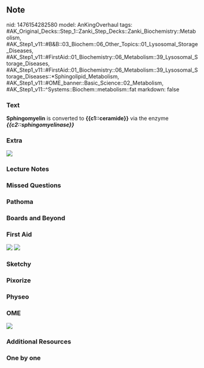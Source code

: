 ## Note
nid: 1476154282580
model: AnKingOverhaul
tags: #AK_Original_Decks::Step_1::Zanki_Step_Decks::Zanki_Biochemistry::Metabolism, #AK_Step1_v11::#B&B::03_Biochem::06_Other_Topics::01_Lysosomal_Storage_Diseases, #AK_Step1_v11::#FirstAid::01_Biochemistry::06_Metabolism::39_Lysosomal_Storage_Diseases, #AK_Step1_v11::#FirstAid::01_Biochemistry::06_Metabolism::39_Lysosomal_Storage_Diseases::*Sphingolipid_Metabolism, #AK_Step1_v11::#OME_banner::Basic_Science::02_Metabolism, #AK_Step1_v11::^Systems::Biochem::metabolism::fat
markdown: false

### Text
<div>
  <div>
    <div>
      <b>Sphingomyelin</b> is converted to <b>{{c1::ceramide}}</b>
      via the enzyme <i style=
      "font-weight: bold;">{{c2::sphingomyelinase}}</i>
    </div>
  </div>
</div>

### Extra
<img src="paste-510542762475686.jpg">

### Lecture Notes


### Missed Questions


### Pathoma


### Boards and Beyond


### First Aid
<img src="tmpmuEIaa.png"> <img src="tmphBg0hb.png">

### Sketchy


### Pixorize


### Physeo


### OME
<div class="ome-widget">
  <a href=
  "https://onlinemeded.org/spa/metabolism?ref=anki"><img src=
  "_OME_AnkiFlashcards_Topic_6.png"></a>
</div>

### Additional Resources


### One by one

